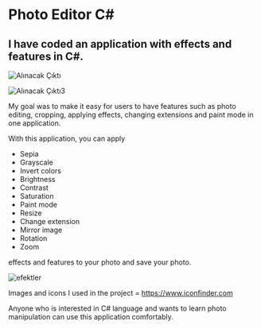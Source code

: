 # Photo Editor C#
## I have coded an application with effects and features in C#. 
![Alınacak Çıktı](https://user-images.githubusercontent.com/56935899/219710888-dd3627e4-21e1-4c5c-9f5d-7c8b0dd93cf2.jpg)

![Alınacak Çıktı3](https://user-images.githubusercontent.com/56935899/219710996-7c73288c-2517-43a8-88e1-015e79249f20.jpg)

My goal was to make it easy for users to have features such as photo editing, cropping, applying effects, changing extensions and paint mode in one application.

With this application, you can apply 

- Sepia
- Grayscale
- Invert colors
- Brightness
- Contrast
- Saturation
- Paint mode
- Resize
- Change extension
- Mirror image
- Rotation 
- Zoom 

effects and features to your photo and save your photo.

![efektler](https://user-images.githubusercontent.com/56935899/219711158-7e16ecd9-8557-41eb-be8f-fa61189cdf93.jpg)

Images and icons I used in the project = https://www.iconfinder.com

Anyone who is interested in C# language and wants to learn photo manipulation can use this application comfortably.
